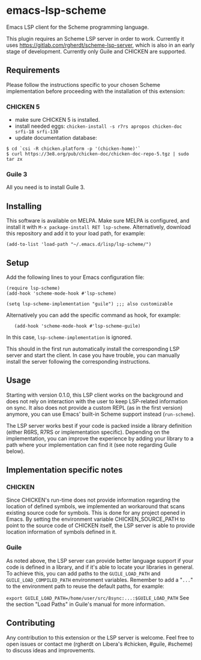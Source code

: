 # emacs-lsp-scheme

Emacs LSP client for the Scheme programming language.

This plugin requires an Scheme LSP server in order to work. Currently it uses
https://gitlab.com/rgherdt/scheme-lsp-server, which is also in an early stage of
development. Currently only Guile and CHICKEN are supported.

## Requirements

Please follow the instructions specific to your chosen Scheme implementation
before proceeding with the installation of this extension:

### CHICKEN 5

- make sure CHICKEN 5 is installed.
- install needed eggs:
  `chicken-install -s r7rs apropos chicken-doc srfi-18 srfi-130`
- update documentation database:
```
$ cd `csi -R chicken.platform -p '(chicken-home)'`
$ curl https://3e8.org/pub/chicken-doc/chicken-doc-repo-5.tgz | sudo tar zx
```

### Guile 3

All you need is to install Guile 3.


## Installing

This software is available on MELPA. Make sure MELPA is configured, and install
it with `M-x package-install RET lsp-scheme`. Alternatively, download this
repository and add it to your load path, for example:

`(add-to-list 'load-path "~/.emacs.d/lisp/lsp-scheme/")`


## Setup

Add the following lines to your Emacs configuration file:

```
(require lsp-scheme)
(add-hook 'scheme-mode-hook #'lsp-scheme)

(setq lsp-scheme-implementation "guile") ;;; also customizable
```

Alternatively you can add the specific command as hook, for example:
```
   (add-hook 'scheme-mode-hook #'lsp-scheme-guile)
```
In this case, `lsp-scheme-implementation` is ignored.


This should in the first run automatically install the corresponding LSP server
and start the client. In case you have trouble, you can manually install the
server following the corresponding instructions.

## Usage

Starting with version 0.1.0, this LSP client works on the background and does
not rely on interaction with the user to keep LSP-related information on sync.
It also does not provide a custom REPL (as in the first version) anymore, you
can use Emacs' built-in Scheme support instead (`run-scheme`).

The LSP server works best if your code is packed inside a library definition
(either R6RS, R7RS or implementation specific). Depending on the implementation,
you can improve the experience by adding your library to a path where your
implementation can find it (see note regarding Guile below).


## Implementation specific notes

### CHICKEN

Since CHICKEN's run-time does not provide information regarding the location of
defined symbols, we implemented an workaround that scans existing source code
for symbols. This is done for any project opened in Emacs. By setting
the environment variable CHICKEN_SOURCE_PATH to point to the source code of
CHICKEN itself, the LSP server is able to provide location information of
symbols defined in it.

### Guile

As noted above, the LSP server can provide better language support if your
code is defined in a library, and if it's able to locate your libraries in
general. To achieve this, you can add paths to the `GUILE_LOAD_PATH` and
`GUILE_LOAD_COMPILED_PATH` environment variables. Remember to add a "`...`" to
the environment path to reuse the default paths, for example:

`export GUILE_LOAD_PATH=/home/user/src/8sync:...:$GUILE_LOAD_PATH`
See the section "Load Paths" in Guile's manual for more information.


## Contributing

Any contribution to this extension or the LSP server is welcome. Feel
free to open issues or contact me (rgherdt on Libera's #chicken, #guile,
#scheme) to discuss ideas and improvements.
